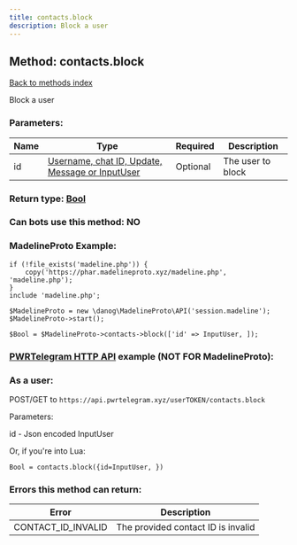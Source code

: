 ```yaml
---
title: contacts.block
description: Block a user
---
```

## Method: contacts.block  
[Back to methods index](index.md)


Block a user

### Parameters:

| Name     |    Type       | Required | Description |
|----------|---------------|----------|-------------|
|id|[Username, chat ID, Update, Message or InputUser](../types/InputUser.md) | Optional|The user to block|


### Return type: [Bool](../types/Bool.md)

### Can bots use this method: **NO**


### MadelineProto Example:


```
if (!file_exists('madeline.php')) {
    copy('https://phar.madelineproto.xyz/madeline.php', 'madeline.php');
}
include 'madeline.php';

$MadelineProto = new \danog\MadelineProto\API('session.madeline');
$MadelineProto->start();

$Bool = $MadelineProto->contacts->block(['id' => InputUser, ]);
```

### [PWRTelegram HTTP API](https://pwrtelegram.xyz) example (NOT FOR MadelineProto):



### As a user:

POST/GET to `https://api.pwrtelegram.xyz/userTOKEN/contacts.block`

Parameters:

id - Json encoded InputUser




Or, if you're into Lua:

```
Bool = contacts.block({id=InputUser, })
```

### Errors this method can return:

| Error    | Description   |
|----------|---------------|
|CONTACT_ID_INVALID|The provided contact ID is invalid|


